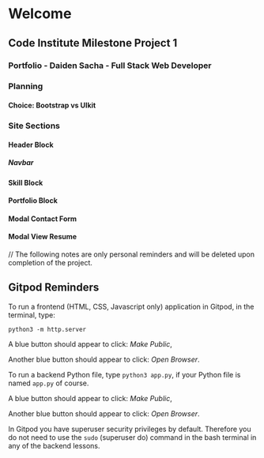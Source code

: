 # Welcome
## Code Institute Milestone Project 1 
### Portfolio - Daiden Sacha - Full Stack Web Developer

### Planning

#### Choice: Bootstrap vs UIkit

### Site Sections

#### Header Block

##### Navbar


#### Skill Block

#### Portfolio Block

#### Modal Contact Form

#### Modal View Resume








// The following notes are only personal reminders and will be deleted upon completion of the project.

## Gitpod Reminders

To run a frontend (HTML, CSS, Javascript only) application in Gitpod, in the terminal, type:

`python3 -m http.server`

A blue button should appear to click: *Make Public*,

Another blue button should appear to click: *Open Browser*.

To run a backend Python file, type `python3 app.py`, if your Python file is named `app.py` of course.

A blue button should appear to click: *Make Public*,

Another blue button should appear to click: *Open Browser*.

In Gitpod you have superuser security privileges by default. Therefore you do not need to use the `sudo` (superuser do) command in the bash terminal in any of the backend lessons.


